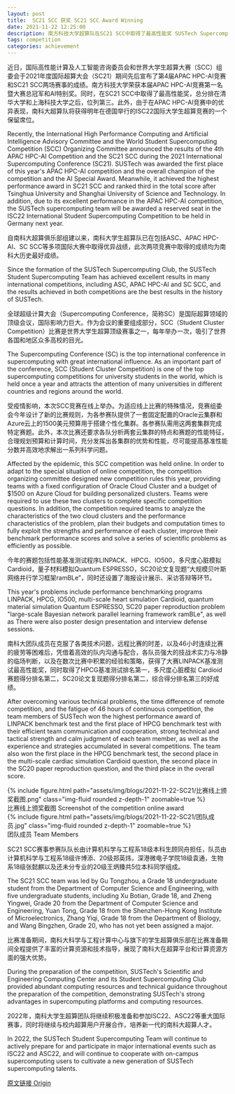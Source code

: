 ```yaml
---
layout: post
title:  SC21 SCC 获奖 SC21 SCC Award Winning
date: 2021-11-22 12:25:00
description: 南方科技大学超算队在SC21 SCC中取得了最高性能奖 SUSTech Supercomputing Team Achieves Top Performance Award in SC21 SCC
tags: competition
categories: achievement
---
```


近日，国际高性能计算及人工智能咨询委员会和世界大学生超算大赛（SCC）组委会于2021年度国际超算大会（SC21）期间先后宣布了第4届APAC HPC-AI竞赛和SC21 SCC两场赛事的成绩。南方科技大学荣获本届APAC HPC-AI竞赛第一名暨大赛总冠军和AI特别奖。同时，在SC21 SCC中取得了最高性能奖，总分排在清华大学和上海科技大学之后，位列第三。此外，由于在APAC HPC-AI竞赛中的优异表现，南科大超算队将获得明年在德国举行的ISC22国际大学生超算竞赛的一个保留席位。

Recently, the International High Performance Computing and Artificial Intelligence Advisory Committee and the World Student Supercomputing Competition (SCC) Organizing Committee announced the results of the 4th APAC HPC-AI Competition and the SC21 SCC during the 2021 International Supercomputing Conference (SC21). SUSTech was awarded the first place of this year's APAC HPC-AI competition and the overall champion of the competition and the AI Special Award. Meanwhile, it achieved the highest performance award in SC21 SCC and ranked third in the total score after Tsinghua University and Shanghai University of Science and Technology. In addition, due to its excellent performance in the APAC HPC-AI competition, the SUSTech supercomputing team will be awarded a reserved seat in the ISC22 International Student Supercomputing Competition to be held in Germany next year.

自南科大超算俱乐部组建以来，南科大学生超算队已在包括ASC、APAC HPC-AI、SC SCC等多项国际大赛中取得优异战绩，此次两项竞赛中取得的成绩均为南科大历史最好成绩。

Since the formation of the SUSTech Supercomputing Club, the SUSTech Student Supercomputing Team has achieved excellent results in many international competitions, including ASC, APAC HPC-AI and SC SCC, and the results achieved in both competitions are the best results in the history of SUSTech.

全球超级计算大会（Supercomputing Conference，简称SC）是国际超算领域的顶级会议，国际影响力巨大。作为会议的重要组成部分，SCC（Student Cluster Competition）比赛是世界大学生超算顶级赛事之一，每年举办一次，吸引了世界各国和地区众多高校的目光。

The Supercomputing Conference (SC) is the top international conference in supercomputing with great international influence. As an important part of the conference, SCC (Student Cluster Competition) is one of the top supercomputing competitions for university students in the world, which is held once a year and attracts the attention of many universities in different countries and regions around the world.

受疫情影响，本次SCC竞赛在线上举办。为适应线上比赛的特殊情况，竞赛组委会今年设计了新的比赛规则，为各参赛队提供了一套固定配置的Oracle云集群和Azure云上的1500美元预算用于搭建个性化集群。各参赛队需用这两套集群完成特定赛题。此外，本次比赛还要求各队分析两套云集群的特点和赛题的性能特征，合理规划预算和计算时间，充分发挥出各集群的优势和性能，尽可能提高基准性能分数并高效地求解出一系列科学问题。

Affected by the epidemic, this SCC competition was held online. In order to adapt to the special situation of online competition, the competition organizing committee designed new competition rules this year, providing teams with a fixed configuration of Oracle Cloud Cluster and a budget of $1500 on Azure Cloud for building personalized clusters. Teams were required to use these two clusters to complete specific competition questions. In addition, the competition required teams to analyze the characteristics of the two cloud clusters and the performance characteristics of the problem, plan their budgets and computation times to fully exploit the strengths and performance of each cluster, improve their benchmark performance scores and solve a series of scientific problems as efficiently as possible.

今年的赛题包括性能基准测试程序LINPACK、HPCG、IO500，多尺度心脏模拟 Cardioid，量子材料模拟Quantum ESPRESSO，SC20论文复现题“大规模贝叶斯网络并行学习框架ramBLe”，同时还设置了海报设计展示、采访答辩等环节。

This year's problems include performance benchmarking programs LINPACK, HPCG, IO500, multi-scale heart simulation Cardioid, quantum material simulation Quantum ESPRESSO, SC20 paper reproduction problem "large-scale Bayesian network parallel learning framework ramBLe", as well as There were also poster design presentation and interview defense sessions.

南科大团队成员在克服了各类技术问题，远程比赛的时差，以及46小时连续比赛的疲劳等困难后，凭借着高效的队内沟通与配合，各队员强大的技战术实力与冷静的临场判断，以及在数次比赛中积累的经验和策略，获得了大赛LINPACK基准测试最高性能奖，同时取得了HPCG基准测试排名第一，多尺度心脏模拟 Cardioid赛题得分排名第二，SC20论文复现题得分排名第二，综合得分排名第三的好成绩。

After overcoming various technical problems, the time difference of remote competition, and the fatigue of 46 hours of continuous competition, the team members of SUSTech won the highest performance award of LINPACK benchmark test and the first place of HPCG benchmark test with their efficient team communication and cooperation, strong technical and tactical strength and calm judgment of each team member, as well as the experience and strategies accumulated in several competitions. The team also won the first place in the HPCG benchmark test, the second place in the multi-scale cardiac simulation Cardioid question, the second place in the SC20 paper reproduction question, and the third place in the overall score.

<div class="row mt-3">
    <div class="col-sm mt-3 mt-md-0">
        {% include figure.html path="assets/img/blogs/2021-11-22-SC21/比赛线上颁奖截图.png" class="img-fluid rounded z-depth-1" zoomable=true %}
    </div>
</div>
<div class="caption">
    比赛线上颁奖截图 Screenshot of the competition online award
</div>

<div class="row mt-3">
    <div class="col-sm mt-3 mt-md-0">
        {% include figure.html path="assets/img/blogs/2021-11-22-SC21/团队成员.jpg" class="img-fluid rounded z-depth-1" zoomable=true %}
    </div>
</div>
<div class="caption">
    团队成员 Team Members 
</div>

SC21 SCC赛事参赛队队长由计算机科学与工程系18级本科生顾同舟担任，队员由计算机科学与工程系18级许博添、20级郑英炜，深港微电子学院18级袁通，生物系18级张懿麒以及还未分专业的20级王炳臻共5位本科同学组成。

The SC21 SCC team was led by Gu Tongzhou, a Grade 18 undergraduate student from the Department of Computer Science and Engineering, with five undergraduate students, including Xu Botian, Grade 18, and Zheng Yingwei, Grade 20 from the Department of Computer Science and Engineering, Yuan Tong, Grade 18 from the Shenzhen-Hong Kong Institute of Microelectronics, Zhang Yiqi, Grade 18 from the Department of Biology, and Wang Bingzhen, Grade 20, who has not yet been assigned a major.

比赛准备期间，南科大科学与工程计算中心与旗下的学生超算俱乐部在比赛准备期间全程提供了丰富的计算资源和技术指导，展现了南科大在超算平台和计算资源方面的强大优势。

During the preparation of the competition, SUSTech's Scientific and Engineering Computing Center and its Student Supercomputing Club provided abundant computing resources and technical guidance throughout the preparation of the competition, demonstrating SUSTech's strong advantages in supercomputing platforms and computing resources.

2022年，南科大学生超算团队将继续积极准备和参加ISC22、ASC22等重大国际赛事，同时将继续与校内超算用户开展合作，培养新一代的南科大超算人才。

In 2022, the SUSTech Student Supercomputing Team will continue to actively prepare for and participate in major international events such as ISC22 and ASC22, and will continue to cooperate with on-campus supercomputing users to cultivate a new generation of SUSTech supercomputing talents.

[原文链接 Origin](https://mp.weixin.qq.com/s/5KUCVYio-WS_9FWSII2lAg)